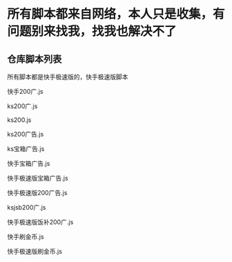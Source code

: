 # 所有脚本都来自网络，本人只是收集，有问题别来找我，找我也解决不了

## 仓库脚本列表

所有脚本都是快手极速版的，快手极速版脚本

快手200广.js

ks200广.js

ks200.js

ks200广告.js

ks宝箱广告.js

快手宝箱广告.js

快手极速版宝箱广告.js

快手极速版200广告.js

ksjsb200广.js

快手极速版饭补200广.js

快手刷金币.js

快手极速版刷金币.js

